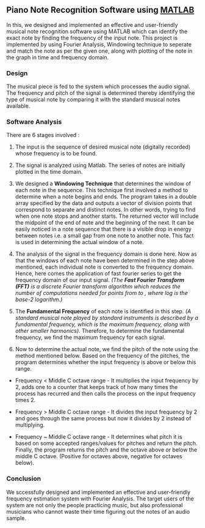 ## Piano Note Recognition Software using [MATLAB](https://www.mathworks.com/products/matlab.html)

In this, we designed and implemented an effective and user-friendly musical note recognition software using MATLAB which can identify the exact note by finding the frequency of the input note. This project is implemented by using Fourier Analysis, Windowing technique to seperate and match the note as per the given one, along with plotting of the note in the graph in time and frequency domain.

### Design

The musical piece is fed to the system which processes the audio signal. The frequency and pitch of the signal is determined thereby identifying the type of musical note by comparing it with the standard musical notes available.

### Software Analysis

There are 6 stages involved :

1. The input is the sequence of desired musical note (digitally recorded) whose frequency is to be found.

2. The signal is analyzed using Matlab. The series of notes are initially plotted in the time domain.

3. We designed a <B>Windowing Technique</B> that determines the window of each note in the sequence. This technique first involved a method to determine when a note begins and ends. The program takes in a double array specified by the data and outputs a vector of division points that correspond to separate and distinct notes. In other words, trying to find when one note stops and another starts. The returned vector will include the midpoint of the end of note and the beginning of the next. It can be easily noticed in a note sequence that there is a visible drop in energy between notes i.e. a small gap from one note to another note. This fact is used in determining the actual window of a note.

4.  The analysis of the signal in the frequency domain is done here. Now as that the windows of each note have been determined in the step above mentioned, each individual note is converted to the frequency domain. Hence, here comes the application of fast fourier series to get the frequency domain of our input signal. <I>(The <B>Fast Fourier Transform (FFT)</B> is a discrete Fourier transform algorithm which reduces the number of computations needed for points from to , where log is the base-2 logarithm.)</I>

5. The <B>Fundamental Frequency</B> of each note is identified in this step. <I>(A standard musical note played by standard instruments is described by a fundamental frequency, which is the maximum frequency, along with other smaller harmonics)</I>. Therefore, to determine the fundamental frequency, we find the maximum frequency for each signal.

6. Now to determine the actual note, we find the pitch of the note using the method mentioned below. Based on the frequency of the pitches, the program determines whether the input frequency is above or below this range.

  - Frequency < Middle C octave range - It multiplies the input frequency by 2, adds one to a counter that keeps track of how many times the process has recurred and then calls the process on the input frequency times 2.

  - Frequency > Middle C octave range - It divides the input frequency by 2 and goes through the same process but now it divides by 2 instead of multiplying.

  - Frequency ~ Middle C octave range - It determines what pitch it is based on some accepted ranges/values for pitches and return the pitch. Finally, the program returns the pitch and the octave above or below the middle C octave. (Positive for octaves above, negative for octaves below).

### Conclusion

We sccessfully designed and implemented an effective and user-friendly frequency estimation system with Fourier Analysis. The target users of the system are not only the people practicing music, but also professional musicians who cannot waste their time figuring out the notes of an audio sample.
